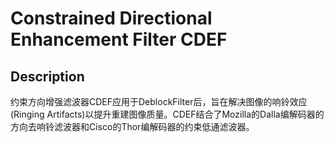 # Constrained Directional Enhancement Filter CDEF

## Description
约束方向增强滤波器CDEF应用于DeblockFilter后，旨在解决图像的响铃效应(Ringing Artifacts)以提升重建图像质量。CDEF结合了Mozilla的Dalla编解码器的方向去响铃滤波器和Cisco的Thor编解码器的约束低通滤波器。